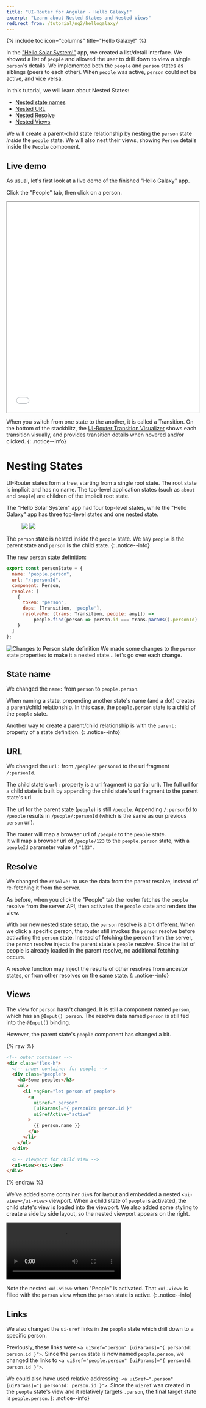 ```yaml
---
title: "UI-Router for Angular - Hello Galaxy!"
excerpt: "Learn about Nested States and Nested Views"
redirect_from: /tutorial/ng2/hellogalaxy/
---
```

{% include toc icon="columns" title="Hello Galaxy!" %}

In the ["Hello Solar System!"](hellosolarsystem) app, we created a list/detail interface.
We showed a list of `people` and allowed the user to drill down to view a single `person`'s details.
We implemented both the `people` and `person` states as siblings (peers to each other).
When `people` was active, `person` could not be active, and vice versa.

In this tutorial, we will learn about Nested States:

- [Nested state names](#state-name)
- [Nested URL](#url)
- [Nested Resolve](#resolve)
- [Nested Views](#views)

We will create a parent-child state relationship by nesting the `person` state _inside_ the `people` state.
We will also nest their views, showing `Person` details inside the `People` component.

## Live demo

As usual, let's first look at a live demo of the finished "Hello Galaxy" app.

Click the "People" tab, then click on a person. 

<iframe style="width: 100%; height: 550px;" 
  src="//stackblitz.com/edit/uirouter-angular-hello-galaxy?embed=1&file=src/main.ts&view=preview"
  frameborder="1" allowfullscren="allowfullscren"></iframe>

When you switch from one state to the another, it is called a Transition. 
On the bottom of the stackblitz, the [UI-Router Transition Visualizer](https://github.com/ui-router/visualizer)
shows each transition visually, and provides transition details when hovered and/or clicked.
{: .notice--info}

# Nesting States

UI-Router states form a tree, starting from a single root state.
The root state is implicit and has no name.
The top-level application states (such as `about` and `people`) are children of the implicit root state.

The "Hello Solar System" app had four top-level states, while the 
"Hello Galaxy" app has three top-level states and one nested state.

<figure class="half">
    <img src="/assets/tutorial/hellosolarsystem.png">
    <img src="/assets/tutorial/hellogalaxy.png">
</figure>

The `person` state is nested inside the `people` state.
We say `people` is the parent state and `person` is the child state.
{: .notice--info}

The new `person` state definition:

```js
export const personState = {
  name: "people.person",
  url: "/:personId",
  component: Person,
  resolve: [
    {
      token: "person",
      deps: [Transition, 'people'],
      resolveFn: (trans: Transition, people: any[]) => 
          people.find(person => person.id === trans.params().personId)
    }
  ]
};
```



![Changes to Person state definition](/assets/tutorial/ss-to-galaxy-diff.png)
We made some changes to the `person` state properties to make it a nested state... let's go over each change.



## State name

We changed the `name:` from `person` to `people.person`.

When naming a state, prepending another state's name (and a dot) creates a parent/child relationship.
In this case, the `people.person` state is a child of the `people` state.

Another way to create a parent/child relationship is with the `parent:` property of a state definition.
{: .notice--info}

## URL

We changed the `url:` from `/people/:personId` to the url fragment `/:personId`.

The child state's `url:` property is a url fragment (a partial url).
The full url for a child state is built by appending the child state's url fragment to the parent state's url.

The url for the parent state (`people`) is still `/people`.
Appending `/:personId` to `/people` results in `/people/:personId` (which is the same as our previous `person` url).

The router will map a browser url of `/people` to the `people` state.  
It will map a browser url of `/people/123` to the `people.person` state, with a `peopleId` parameter value of `"123"`.

## Resolve

We changed the `resolve:` to use the data from the parent resolve, instead of re-fetching it from the server.

As before, when you click the "People" tab the router fetches the `people` resolve from the server API, 
then activates the `people` state and renders the view.

With our new nested state setup, the `person` resolve is a bit different.
When we click a specific person, the router still invokes the `person` resolve before activating the `person` state.
Instead of fetching the person from the server, the `person` resolve injects the parent state's `people` resolve.
Since the list of people is already loaded in the parent resolve, no additional fetching occurs.

A resolve function may inject the results of other resolves from ancestor states,
or from other resolves on the same state.
{: .notice--info}


## Views

The view for `person` hasn't changed.
It is still a component named `person`, which has an `@Input() person`.
The resolve data named `person` is still fed into the `@Input()` binding.

However, the parent state's `people` component has changed a bit.

{% raw %}
```html
<!-- outer container -->
<div class="flex-h">
  <!-- inner container for people -->
  <div class="people">
    <h3>Some people:</h3>
    <ul>
      <li *ngFor="let person of people">
        <a
          uiSref=".person"
          [uiParams]="{ personId: person.id }"
          uiSrefActive="active"
        >
          {{ person.name }}
        </a>
      </li>
    </ul>
  </div>

  <!-- viewport for child view -->
  <ui-view></ui-view>
</div>
```
{% endraw %}

We've added some container `div`s for layout and embedded a nested `<ui-view></ui-view>` viewport.
When a child state of `people` is activated, the child state's view is loaded into the viewport.
We also added some styling to create a side by side layout, so the nested viewport appears on the right. 


<video controls="controls" autoplay loop>
  <source src="/assets/tutorial/nested view.mov.mp4" type="video/mp4">
  <source src="/assets/tutorial/nested view.mov.webm" type="video/webm">
</video>

Note the nested `<ui-view>` when "People" is activated.
That `<ui-view>` is filled with the `person` view when the `person` state is active.
{: .notice--info}

## Links

We also changed the `ui-sref` links in the `people` state which drill down to a specific person.

Previously, these links were `<a uiSref="person" [uiParams]="{ personId: person.id }">`.
Since the `person` state is now named `people.person`, we changed the links to `<a uiSref="people.person" [uiParams]="{ personId: person.id }">`.

We could also have used relative addressing: `<a uiSref=".person" [uiParams]="{ personId: person.id }">`.
Since the `uiSref` was created in the `people` state's view and it relatively targets `.person`, the final target state is `people.person`.
{: .notice--info}
